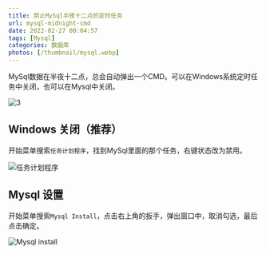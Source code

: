 ```yaml
---
title: 禁止MySql半夜十二点的定时任务
url: mysql-midnight-cmd
date: 2022-02-27 00:04:57
tags: [Mysql]
categories: 数据库
photos: [/thumbnail/mysql.webp]
---
```


MySql数据在半夜十二点，总会自动弹出一个CMD。可以在Windows系统定时任务中关闭，也可以在Mysql中关闭。

<!--more-->

![3](3.jpg)

## Windows 关闭（推荐）
 开始菜单搜索`任务计划程序`，找到MySql里面的那个任务，右键状态改为禁用。

 ![任务计划程序](2.jpg)

 ## Mysql 设置

 开始菜单搜索`Mysql Install`，点击右上角的扳手，弹出窗口中，取消勾选，最后点击确定。

 ![Mysql install](1.jpg)